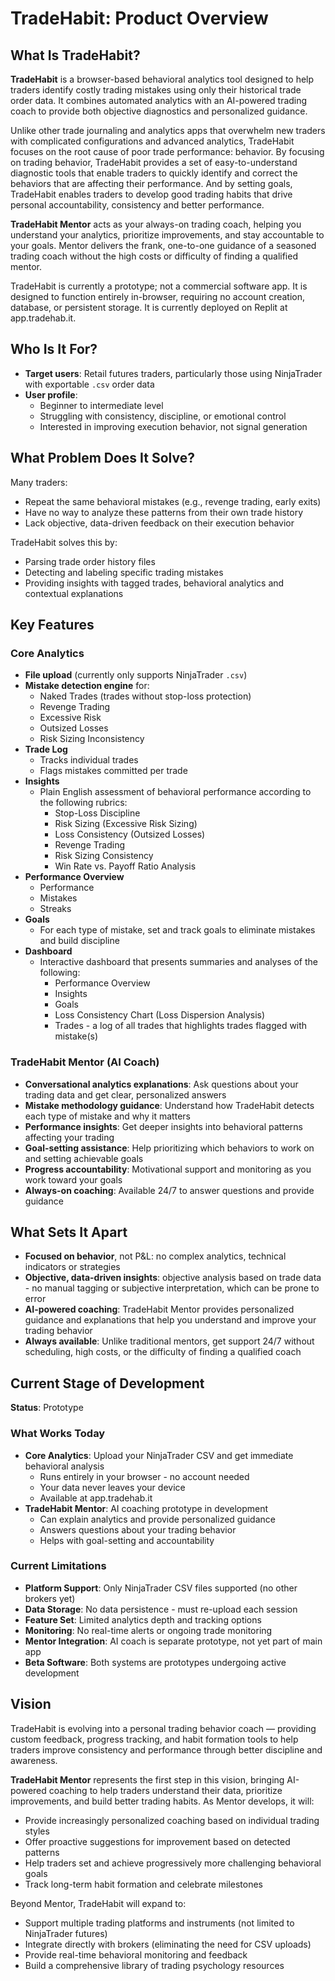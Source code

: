 # TradeHabit: Product Overview

## What Is TradeHabit?

**TradeHabit** is a browser-based behavioral analytics tool designed to help traders identify costly trading mistakes using only their historical trade order data. It combines automated analytics with an AI-powered trading coach to provide both objective diagnostics and personalized guidance.

Unlike other trade journaling and analytics apps that overwhelm new traders with complicated configurations and advanced analytics, TradeHabit focuses on the root cause of poor trade performance: behavior. By focusing on trading behavior, TradeHabit provides a set of easy-to-understand diagnostic tools that enable traders to quickly identify and correct the behaviors that are affecting their performance. And by setting goals, TradeHabit enables traders to develop good trading habits that drive personal accountability, consistency and better performance.

**TradeHabit Mentor** acts as your always-on trading coach, helping you understand your analytics, prioritize improvements, and stay accountable to your goals. Mentor delivers the frank, one-to-one guidance of a seasoned trading coach without the high costs or difficulty of finding a qualified mentor.

TradeHabit is currently a prototype; not a commercial software app. It is designed to function entirely in-browser, requiring no account creation, database, or persistent storage. It is currently deployed on Replit at app.tradehab.it.


## Who Is It For?

- **Target users**: Retail futures traders, particularly those using NinjaTrader with exportable `.csv` order data
- **User profile**:
  - Beginner to intermediate level
  - Struggling with consistency, discipline, or emotional control
  - Interested in improving execution behavior, not signal generation


## What Problem Does It Solve?

Many traders:
- Repeat the same behavioral mistakes (e.g., revenge trading, early exits)
- Have no way to analyze these patterns from their own trade history
- Lack objective, data-driven feedback on their execution behavior

TradeHabit solves this by:
- Parsing trade order history files
- Detecting and labeling specific trading mistakes
- Providing insights with tagged trades, behavioral analytics and contextual explanations


## Key Features

### Core Analytics
- **File upload** (currently only supports NinjaTrader `.csv`)
- **Mistake detection engine** for:
  - Naked Trades (trades without stop-loss protection)
  - Revenge Trading
  - Excessive Risk
  - Outsized Losses
  - Risk Sizing Inconsistency
- **Trade Log**
  - Tracks individual trades
  - Flags mistakes committed per trade
- **Insights**
  - Plain English assessment of behavioral performance according to the following rubrics:
    - Stop-Loss Discipline
    - Risk Sizing (Excessive Risk Sizing)
    - Loss Consistency (Outsized Losses)
    - Revenge Trading
    - Risk Sizing Consistency
    - Win Rate vs. Payoff Ratio Analysis
- **Performance Overview**
  - Performance
  - Mistakes
  - Streaks
- **Goals**
  - For each type of mistake, set and track goals to eliminate mistakes and build discipline
- **Dashboard**
  - Interactive dashboard that presents summaries and analyses of the following:
    - Performance Overview
    - Insights
    - Goals
    - Loss Consistency Chart (Loss Dispersion Analysis)
    - Trades - a log of all trades that highlights trades flagged with mistake(s)

### TradeHabit Mentor (AI Coach)
- **Conversational analytics explanations**: Ask questions about your trading data and get clear, personalized answers
- **Mistake methodology guidance**: Understand how TradeHabit detects each type of mistake and why it matters
- **Performance insights**: Get deeper insights into behavioral patterns affecting your trading
- **Goal-setting assistance**: Help prioritizing which behaviors to work on and setting achievable goals
- **Progress accountability**: Motivational support and monitoring as you work toward your goals
- **Always-on coaching**: Available 24/7 to answer questions and provide guidance


## What Sets It Apart

- **Focused on behavior**, not P&L: no complex analytics, technical indicators or strategies
- **Objective, data-driven insights**: objective analysis based on trade data - no manual tagging or subjective interpretation, which can be prone to error
- **AI-powered coaching**: TradeHabit Mentor provides personalized guidance and explanations that help you understand and improve your trading behavior
- **Always available**: Unlike traditional mentors, get support 24/7 without scheduling, high costs, or the difficulty of finding a qualified coach


## Current Stage of Development

**Status**: Prototype

### What Works Today
- **Core Analytics**: Upload your NinjaTrader CSV and get immediate behavioral analysis
  - Runs entirely in your browser - no account needed
  - Your data never leaves your device
  - Available at app.tradehab.it
- **TradeHabit Mentor**: AI coaching prototype in development
  - Can explain analytics and provide personalized guidance
  - Answers questions about your trading behavior
  - Helps with goal-setting and accountability

### Current Limitations
- **Platform Support**: Only NinjaTrader CSV files supported (no other brokers yet)
- **Data Storage**: No data persistence - must re-upload each session
- **Feature Set**: Limited analytics depth and tracking options
- **Monitoring**: No real-time alerts or ongoing trade monitoring
- **Mentor Integration**: AI coach is separate prototype, not yet part of main app
- **Beta Software**: Both systems are prototypes undergoing active development


## Vision

TradeHabit is evolving into a personal trading behavior coach — providing custom feedback, progress tracking, and habit formation tools to help traders improve consistency and performance through better discipline and awareness.

**TradeHabit Mentor** represents the first step in this vision, bringing AI-powered coaching to help traders understand their data, prioritize improvements, and build better trading habits. As Mentor develops, it will:
- Provide increasingly personalized coaching based on individual trading styles
- Offer proactive suggestions for improvement based on detected patterns
- Help traders set and achieve progressively more challenging behavioral goals
- Track long-term habit formation and celebrate milestones

Beyond Mentor, TradeHabit will expand to:
- Support multiple trading platforms and instruments (not limited to NinjaTrader futures)
- Integrate directly with brokers (eliminating the need for CSV uploads)
- Provide real-time behavioral monitoring and feedback
- Build a comprehensive library of trading psychology resources